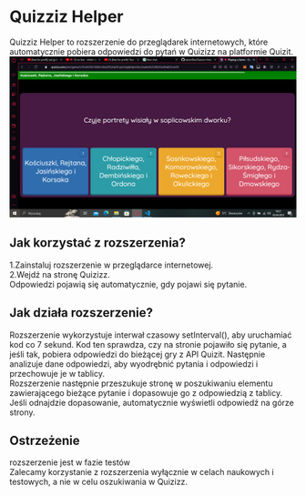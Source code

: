 <h1>Quizziz Helper</h1>
Quizziz Helper to rozszerzenie do przeglądarek internetowych, które automatycznie pobiera odpowiedzi do pytań w Quizizz na platformie Quizit.
<img src="https://raw.githubusercontent.com/xanonDev/Quizziz-Helper/main/screenshot.png">

<h2>Jak korzystać z rozszerzenia?</h2>
1.Zainstaluj rozszerzenie w przeglądarce internetowej. <br>
2.Wejdź na stronę Quizizz. <br>
Odpowiedzi pojawią się automatycznie, gdy pojawi się pytanie.
<h2>Jak działa rozszerzenie? </h2>
Rozszerzenie wykorzystuje interwał czasowy setInterval(), aby uruchamiać kod co 7 sekund. Kod ten sprawdza, czy na stronie pojawiło się pytanie, a jeśli tak, pobiera odpowiedzi do bieżącej gry z API Quizit. Następnie analizuje dane odpowiedzi, aby wyodrębnić pytania i odpowiedzi i przechowuje je w tablicy.
<br>
Rozszerzenie następnie przeszukuje stronę w poszukiwaniu elementu zawierającego bieżące pytanie i dopasowuje go z odpowiedzią z tablicy. Jeśli odnajdzie dopasowanie, automatycznie wyświetli odpowiedź na górze strony.

<h2> Ostrzeżenie </h2>
rozszerzenie jest w fazie testów <br>
Zalecamy korzystanie z rozszerzenia wyłącznie w celach naukowych i testowych, a nie w celu oszukiwania w Quizizz.
